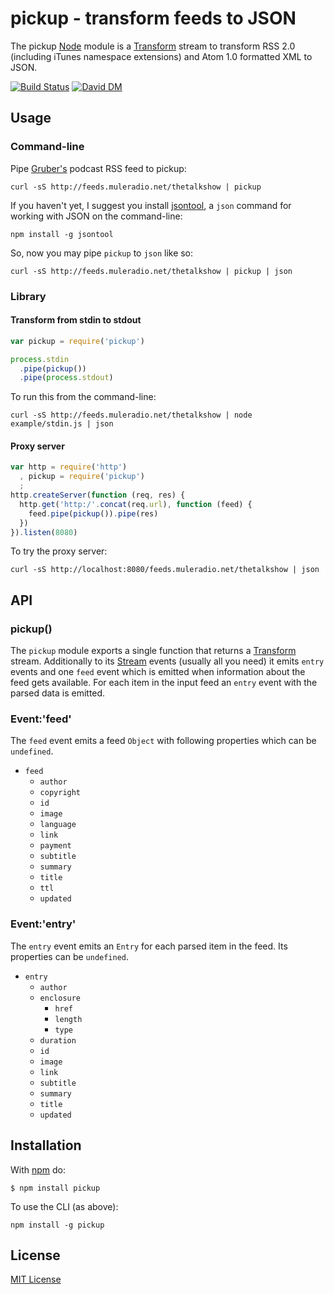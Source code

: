 
# pickup - transform feeds to JSON

The pickup [Node](http://nodejs.org/) module is a [Transform](http://nodejs.org/api/stream.html#stream_class_stream_transform) stream to transform RSS 2.0 (including iTunes namespace extensions) and Atom 1.0 formatted XML to JSON.

[![Build Status](https://secure.travis-ci.org/michaelnisi/pickup.svg)](http://travis-ci.org/michaelnisi/pickup) [![David DM](https://david-dm.org/michaelnisi/pickup.svg)](http://david-dm.org/michaelnisi/pickup)

## Usage

### Command-line

Pipe [Gruber's](http://daringfireball.net/) podcast RSS feed to pickup:

```
curl -sS http://feeds.muleradio.net/thetalkshow | pickup
```

If you haven't yet, I suggest you install [jsontool](https://github.com/trentm/json), a `json` command for working with JSON on the command-line:

```
npm install -g jsontool
```

So, now you may pipe `pickup` to `json` like so:

```
curl -sS http://feeds.muleradio.net/thetalkshow | pickup | json
```

### Library

#### Transform from stdin to stdout

```js
var pickup = require('pickup')

process.stdin
  .pipe(pickup())
  .pipe(process.stdout)
```

To run this from the command-line:

```
curl -sS http://feeds.muleradio.net/thetalkshow | node example/stdin.js | json
```

#### Proxy server

```js
var http = require('http')
  , pickup = require('pickup')
  ;
http.createServer(function (req, res) {
  http.get('http:/'.concat(req.url), function (feed) {
    feed.pipe(pickup()).pipe(res)
  })
}).listen(8080)
```

To try the proxy server:

```
curl -sS http://localhost:8080/feeds.muleradio.net/thetalkshow | json
```

## API

### pickup()

The `pickup` module exports a single function that returns a [Transform](http://nodejs.org/api/stream.html#stream_class_stream_transform) stream. Additionally to its [Stream](http://nodejs.org/api/stream.html) events (usually all you need) it emits `entry` events and one `feed` event which is emitted when information about the feed gets available. For each item in the input feed an `entry` event with the parsed data is emitted.

### Event:'feed'

The `feed` event emits a feed `Object` with following properties which can be `undefined`.

- `feed`
    - `author`
    - `copyright`
    - `id`
    - `image`
    - `language`
    - `link`
    - `payment`
    - `subtitle`
    - `summary`
    - `title`
    - `ttl`
    - `updated`

### Event:'entry'

The `entry` event emits an `Entry` for each parsed item in the feed. Its properties can be `undefined`.

- `entry`
    - `author`
    - `enclosure`
        - `href`
        - `length`
        - `type`
    - `duration`
    - `id`
    - `image`
    - `link`
    - `subtitle`
    - `summary`
    - `title`
    - `updated`

## Installation

With [npm](https://npmjs.org/package/pickup) do:

```
$ npm install pickup
```

To use the CLI (as above):

```
npm install -g pickup
```

## License

[MIT License](https://raw.github.com/michaelnisi/pickup/master/LICENSE)
